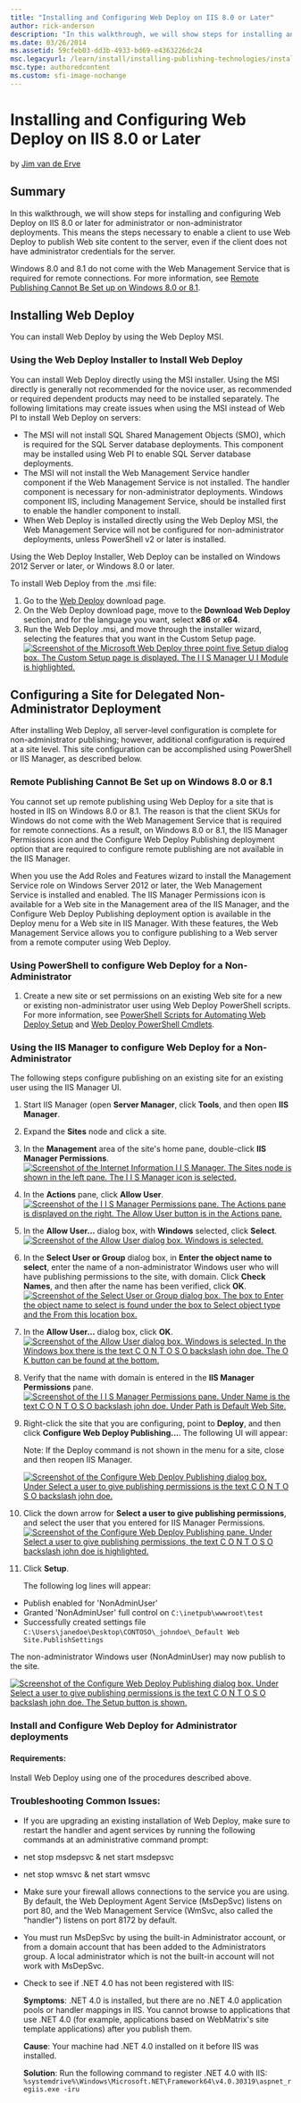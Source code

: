 ```yaml
---
title: "Installing and Configuring Web Deploy on IIS 8.0 or Later"
author: rick-anderson
description: "In this walkthrough, we will show steps for installing and configuring Web Deploy for IIS 8.0 and later for administrator or non-administrator deployments."
ms.date: 03/26/2014
ms.assetid: 59cfeb03-dd3b-4933-bd69-e4363226dc24
msc.legacyurl: /learn/install/installing-publishing-technologies/installing-and-configuring-web-deploy-on-iis-80-or-later
msc.type: authoredcontent
ms.custom: sfi-image-nochange
---
```

# Installing and Configuring Web Deploy on IIS 8.0 or Later

by [Jim van de Erve](https://twitter.com/jimvde)

## Summary

In this walkthrough, we will show steps for installing and configuring Web Deploy on IIS 8.0 or later for administrator or non-administrator deployments. This means the steps necessary to enable a client to use Web Deploy to publish Web site content to the server, even if the client does not have administrator credentials for the server.

Windows 8.0 and 8.1 do not come with the Web Management Service that is required for remote connections. For more information, see [Remote Publishing Cannot Be Set up on Windows 8.0 or 8.1](#00).

## Installing Web Deploy

You can install Web Deploy by using the Web Deploy MSI.

### Using the Web Deploy Installer to Install Web Deploy

You can install Web Deploy directly using the MSI installer. Using the MSI directly is generally not recommended for the novice user, as recommended or required dependent products may need to be installed separately. The following limitations may create issues when using the MSI instead of Web PI to install Web Deploy on servers:

- The MSI will not install SQL Shared Management Objects (SMO), which is required for the SQL Server database deployments. This component may be installed using Web PI to enable SQL Server database deployments.
- The MSI will not install the Web Management Service handler component if the Web Management Service is not installed. The handler component is necessary for non-administrator deployments. Windows component IIS, including Management Service, should be installed first to enable the handler component to install.
- When Web Deploy is installed directly using the Web Deploy MSI, the Web Management Service will not be configured for non-administrator deployments, unless PowerShell v2 or later is installed.

Using the Web Deploy Installer, Web Deploy can be installed on Windows 2012 Server or later, or Windows 8.0 or later.

To install Web Deploy from the .msi file:

1. Go to the [Web Deploy](https://www.iis.net/downloads/microsoft/web-deploy) download page.
2. On the Web Deploy download page, move to the **Download Web Deploy** section, and for the language you want, select **x86** or **x64**.
3. Run the Web Deploy .msi, and move through the installer wizard, selecting the features that you want in the Custom Setup page.[![Screenshot of the Microsoft Web Deploy three point five Setup dialog box. The Custom Setup page is displayed. The I I S Manager U I Module is highlighted.](installing-and-configuring-web-deploy-on-iis-80-or-later/_static/image8.jpg)](installing-and-configuring-web-deploy-on-iis-80-or-later/_static/image7.jpg)

## Configuring a Site for Delegated Non-Administrator Deployment

After installing Web Deploy, all server-level configuration is complete for non-administrator publishing; however, additional configuration is required at a site level. This site configuration can be accomplished using PowerShell or IIS Manager, as described below.

<a id="00"></a>
### Remote Publishing Cannot Be Set up on Windows 8.0 or 8.1

You cannot set up remote publishing using Web Deploy for a site that is hosted in IIS on Windows 8.0 or 8.1. The reason is that the client SKUs for Windows do not come with the Web Management Service that is required for remote connections. As a result, on Windows 8.0 or 8.1, the IIS Manager Permissions icon and the Configure Web Deploy Publishing deployment option that are required to configure remote publishing are not available in the IIS Manager.

When you use the Add Roles and Features wizard to install the Management Service role on Windows Server 2012 or later, the Web Management Service is installed and enabled. The IIS Manager Permissions icon is available for a Web site in the Management area of the IIS Manager, and the Configure Web Deploy Publishing deployment option is available in the Deploy menu for a Web site in IIS Manager. With these features, the Web Management Service allows you to configure publishing to a Web server from a remote computer using Web Deploy.

### Using PowerShell to configure Web Deploy for a Non-Administrator

1. Create a new site or set permissions on an existing Web site for a new or existing non-administrator user using Web Deploy PowerShell scripts. For more information, see [PowerShell Scripts for Automating Web Deploy Setup](../../publish/using-web-deploy/powershell-scripts-for-automating-web-deploy-setup.md) and [Web Deploy PowerShell Cmdlets](../../publish/using-web-deploy/web-deploy-powershell-cmdlets.md).

### Using the IIS Manager to configure Web Deploy for a Non-Administrator

The following steps configure publishing on an existing site for an existing user using the IIS Manager UI.

1. Start IIS Manager (open **Server Manager**, click **Tools**, and then open **IIS Manager**.
2. Expand the **Sites** node and click a site.
3. In the **Management** area of the site's home pane, double-click **IIS Manager Permissions**. [![Screenshot of the Internet Information I I S Manager. The Sites node is shown in the left pane. The I I S Manager icon is selected.](installing-and-configuring-web-deploy-on-iis-80-or-later/_static/image10.jpg)](installing-and-configuring-web-deploy-on-iis-80-or-later/_static/image9.jpg)
4. In the **Actions** pane, click **Allow User**. [![Screenshot of the I I S Manager Permissions pane. The Actions pane is displayed on the right. The Allow User button is in the Actions pane.](installing-and-configuring-web-deploy-on-iis-80-or-later/_static/image12.jpg)](installing-and-configuring-web-deploy-on-iis-80-or-later/_static/image11.jpg)
5. In the **Allow User…** dialog box, with **Windows** selected, click **Select**.[![Screenshot of the Allow User dialog box. Windows is selected.](installing-and-configuring-web-deploy-on-iis-80-or-later/_static/image14.jpg)](installing-and-configuring-web-deploy-on-iis-80-or-later/_static/image13.jpg)
6. In the **Select User or Group** dialog box, in **Enter the object name to select**, enter the name of a non-administrator Windows user who will have publishing permissions to the site, with domain. Click **Check Names**, and then after the name has been verified, click **OK**.[![Screenshot of the Select User or Group dialog box. The box to Enter the object name to select is found under the box to Select object type and the From this location box.](installing-and-configuring-web-deploy-on-iis-80-or-later/_static/image16.jpg)](installing-and-configuring-web-deploy-on-iis-80-or-later/_static/image15.jpg)
7. In the **Allow User…** dialog box, click **OK**.[![Screenshot of the Allow User dialog box. Windows is selected. In the Windows box there is the text C O N T O S O backslash john doe. The O K button can be found at the bottom.](installing-and-configuring-web-deploy-on-iis-80-or-later/_static/image18.jpg)](installing-and-configuring-web-deploy-on-iis-80-or-later/_static/image17.jpg)
8. Verify that the name with domain is entered in the **IIS Manager Permissions** pane.[![Screenshot of the I I S Manager Permissions pane. Under Name is the text C O N T O S O backslash john doe. Under Path is Default Web Site.](installing-and-configuring-web-deploy-on-iis-80-or-later/_static/image20.jpg)](installing-and-configuring-web-deploy-on-iis-80-or-later/_static/image19.jpg)
9. Right-click the site that you are configuring, point to **Deploy**, and then click **Configure Web Deploy Publishing...**. The following UI will appear:  

    Note: If the Deploy command is not shown in the menu for a site, close and then reopen IIS Manager.

    [![Screenshot of the Configure Web Deploy Publishing dialog box. Under Select a user to give publishing permissions is the text C O N T O S O backslash john doe.](installing-and-configuring-web-deploy-on-iis-80-or-later/_static/image22.jpg)](installing-and-configuring-web-deploy-on-iis-80-or-later/_static/image21.jpg)
10. Click the down arrow for **Select a user to give publishing permissions**, and select the user that you entered for IIS Manager Permissions.[![Screenshot of the Configure Web Deploy Publishing pane. Under Select a user to give publishing permissions, the text C O N T O S O backslash john doe is highlighted.](installing-and-configuring-web-deploy-on-iis-80-or-later/_static/image24.jpg)](installing-and-configuring-web-deploy-on-iis-80-or-later/_static/image23.jpg)
11. Click **Setup**. 

    The following log lines will appear:

- Publish enabled for 'NonAdminUser'
- Granted 'NonAdminUser' full control on `C:\inetpub\wwwroot\test`
- Successfully created settings file `C:\Users\janedoe\Desktop\CONTOSO\_johndoe\_Default Web Site.PublishSettings`

The non-administrator Windows user (NonAdminUser) may now publish to the site.

[![Screenshot of the Configure Web Deploy Publishing dialog box. Under Select a user to give publishing permissions is the text C O N T O S O backslash john doe. The Setup button is shown.](installing-and-configuring-web-deploy-on-iis-80-or-later/_static/image26.jpg)](installing-and-configuring-web-deploy-on-iis-80-or-later/_static/image25.jpg)

### Install and Configure Web Deploy for Administrator deployments

#### Requirements:

Install Web Deploy using one of the procedures described above.

### Troubleshooting Common Issues:

- If you are upgrading an existing installation of Web Deploy, make sure to restart the handler and agent services by running the following commands at an administrative command prompt:
- net stop msdepsvc &amp; net start msdepsvc
- net stop wmsvc &amp; net start wmsvc
- Make sure your firewall allows connections to the service you are using. By default, the Web Deployment Agent Service (MsDepSvc) listens on port 80, and the Web Management Service (WmSvc, also called the "handler") listens on port 8172 by default.
- You must run MsDepSvc by using the built-in Administrator account, or from a domain account that has been added to the Administrators group. A local administrator which is not the built-in account will not work with MsDepSvc.
- Check to see if .NET 4.0 has not been registered with IIS: 

    **Symptoms**: .NET 4.0 is installed, but there are no .NET 4.0 application pools or handler mappings in IIS. You cannot browse to applications that use .NET 4.0 (for example, applications based on WebMatrix's site template applications) after you publish them.

    **Cause**: Your machine had .NET 4.0 installed on it before IIS was installed.

    **Solution**: Run the following command to register .NET 4.0 with IIS: `%systemdrive%\Windows\Microsoft.NET\Framework64\v4.0.30319\aspnet_regiis.exe -iru`
